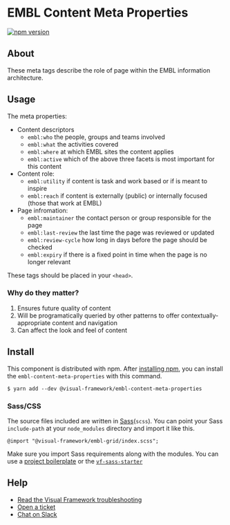 # EMBL Content Meta Properties

[![npm version](https://badge.fury.io/js/%40visual-framework%embl-content-meta-properties.svg)](https://badge.fury.io/js/%40visual-framework%embl-content-meta-properties)

## About

These meta tags describe the role of page within the EMBL information architecture.

## Usage

The meta properties:

- Content descriptors
    - `embl:who` the people, groups and teams involved
    - `embl:what` the activities covered
    - `embl:where` at which EMBL sites the content applies
    - `embl:active` which of the above three facets is most important for this content
- Content role:
    - `embl:utility` if content is task and work based or if is meant to inspire
    - `embl:reach` if content is externally (public) or internally focused (those that work at EMBL)
- Page infromation:
    - `embl:maintainer` the contact person or group responsible for the page
    - `embl:last-review` the last time the page was reviewed or updated
    - `embl:review-cycle` how long in days before the page should be checked
    - `embl:expiry` if there is a fixed point in time when the page is no longer relevant

These tags should be placed in your `<head>`.

### Why do they matter?

1. Ensures future quality of content
2. Will be programatically queried by other patterns to offer contextually-appropriate content and navigation
3. Can affect the look and feel of content

## Install

This component is distributed with npm. After [installing npm](https://www.npmjs.com/get-npm), you can install the `embl-content-meta-properties` with this command.

```
$ yarn add --dev @visual-framework/embl-content-meta-properties
```

### Sass/CSS

The source files included are written in [Sass](http://sass-lang.com)(`scss`). You can point your Sass `include-path` at your `node_modules` directory and import it like this.

```
@import "@visual-framework/embl-grid/index.scss";
```

Make sure you import Sass requirements along with the modules. You can use a [project boilerplate](https://visual-framework.github.io/vf-core/building/) or the [`vf-sass-starter`](https://visual-framework.github.io/vf-core/components/vf-sass-starter/)

## Help

- [Read the Visual Framework troubleshooting](https://visual-framework.github.io/vf-welcome/troubleshooting/)
- [Open a ticket](https://github.com/visual-framework/vf-core/issues)
- [Chat on Slack](https://join.slack.com/t/visual-framework/shared_invite/enQtNDAxNzY0NDg4NTY0LWFhMjEwNGY3ZTk3NWYxNWVjOWQ1ZWE4YjViZmY1YjBkMDQxMTNlNjQ0N2ZiMTQ1ZTZiMGM4NjU5Y2E0MjM3ZGQ)
